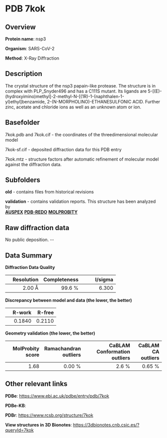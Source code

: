 # PDB 7kok

## Overview

**Protein name**: nsp3

**Organism**: SARS-CoV-2

**Method**: X-Ray Diffraction

## Description

The crystal structure of the nsp3 papain-like protease. The structure is in complex with PLP_Snyder496 and has a C111S mutant. Its ligands are 5-[(E)-(hydroxyimino)methyl]-2-methyl-N-[(1R)-1-(naphthalen-1-yl)ethyl]benzamide, 2-(N-MORPHOLINO)-ETHANESULFONIC ACID. Further zinc, acetate and chloride ions as well as an unknown atom or ion.

## Basefolder

7kok.pdb and 7kok.cif - the coordinates of the threedimensional molecular model

7kok-sf.cif - deposited diffraction data for this PDB entry

7kok.mtz - structure factors after automatic refinement of molecular model against the diffraction data.

## Subfolders



**old** - contains files from historical revisions

**validation** - contains validation reports. This structure has been analyzed by <br>[**AUSPEX**](https://github.com/thorn-lab/coronavirus_structural_task_force/tree/master/pdb/nsp3/SARS-CoV-2/7kok/validation/auspex) [**PDB-REDO**](https://github.com/thorn-lab/coronavirus_structural_task_force/tree/master/pdb/nsp3/SARS-CoV-2/7kok/validation/pdb-redo) [**MOLPROBITY**](https://github.com/thorn-lab/coronavirus_structural_task_force/tree/master/pdb/nsp3/SARS-CoV-2/7kok/validation/molprobity)    



## Raw diffraction data

No public deposition. --<br> 

## Data Summary
**Diffraction Data Quality**

|   | Resolution | Completeness| I/sigma |
|---|-------------:|----------------:|--------------:|
|   |2.00 Å|99.6  %|<img width=50/>6.300|

**Discrepancy between model and data (the lower, the better)**

|   | **R-work**| **R-free**   
|---|-------------:|----------------:|           
||  0.1840|  0.2110|

**Geometry validation (the lower, the better)**

|   |**MolProbity<br>score**| **Ramachandran<br>outliers** | **CaBLAM<br>Conformation outliers** | **CaBLAM<br>CA outliers** |
|---|-------------:|----------------:|----------------:|----------------:|
||  1.68|  0.00 %|2.6 %|0.65 %|

 

 



## Other relevant links 
**PDBe**:  https://www.ebi.ac.uk/pdbe/entry/pdb/7kok

**PDBe-KB**:  
 
**PDBr**: https://www.rcsb.org/structure/7kok 

**View structures in 3D Bionotes**: https://3dbionotes.cnb.csic.es/?queryId=7kok

